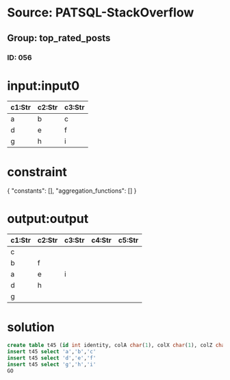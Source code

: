 # Source: PATSQL-StackOverflow
## Group: top_rated_posts
### ID: 056

# input:input0

| c1:Str | c2:Str | c3:Str |
|---|---|---|
| a | b | c |
| d | e | f |
| g | h | i |

# constraint

{
  "constants": [],
  "aggregation_functions": []
}

# output:output

| c1:Str | c2:Str | c3:Str | c4:Str | c5:Str |
|---|---|---|---|---|
| c |  |  |  |  |
| b | f |  |  |  |
| a | e | i |  |  |
| d | h |  |  |  |
| g |  |  |  |  |

# solution

```sql
create table t45 (id int identity, colA char(1), colX char(1), colZ char(1))
insert t45 select 'a','b','c'
insert t45 select 'd','e','f'
insert t45 select 'g','h','i'
GO
```
